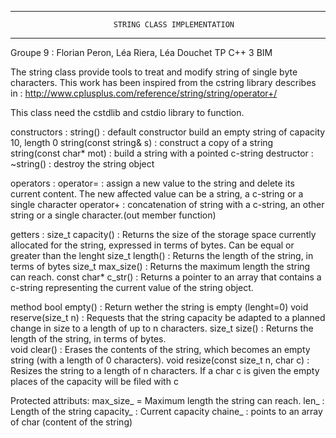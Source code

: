 ---------------------------------------------------------------------------------------
                           STRING CLASS IMPLEMENTATION
---------------------------------------------------------------------------------------
Groupe 9 : Florian Peron, Léa Riera, Léa Douchet
TP C++ 3 BIM

The string class provide tools to treat and modify string of single byte characters.
This work has been inspired from the cstring library describes in : 
http://www.cplusplus.com/reference/string/string/operator+/

This class need the cstdlib and cstdio library to function.

constructors : 
     string() : default constructor build an empty string of capacity 10, length 0 
     string(const string& s) : construct a copy of a string		
     string(const char* mot) : build a string with a pointed c-string 
destructor :
     ~string() : destroy the string object

operators : 
     operator= : assign a new value to the string and delete its current content. 
                 The new affected value can be a string, a c-string or a single character
     operator+ : concatenation of string with a c-string, an other string or a single 
                 character.(out member function)

getters : 
	size_t capacity() : Returns the size of the storage space currently allocated for the string, 
                            expressed in terms of bytes. Can be equal or greater than the lenght
	size_t length() : Returns the length of the string, in terms of bytes
	size_t max_size() : Returns the maximum length the string can reach.
	const char* c_str() : Returns a pointer to an array that contains a c-string representing 
                              the current value of the string object.	

method
	bool empty() : Return wether the string is empty (lenght=0)
	void reserve(size_t n) : Requests that the string capacity be adapted to a planned change in 
                                 size to a length of up to n characters.
	size_t size() : Returns the length of the string, in terms of bytes.	
	void clear() :  Erases the contents of the string, which becomes an empty string (with a length of 0 characters).
	void resize(const size_t n, char c) : Resizes the string to a length of n characters. If a char c is given the empty 
                                              places of the capacity will be filed with c


Protected attributs: 
        max_size_ = Maximum length the string can reach.
        len_ : Length of the string
        capacity_ : Current capacity 
        chaine_ : points to an array of char (content of the string)
